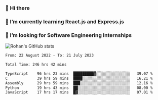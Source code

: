 ### 👋 Hi there 

<!--
**rohznmdev/rohznmdev** is a ✨ _special_ ✨ repository because its `README.md` (this file) appears on your GitHub profile.

Here are some ideas to get you started:

- 🔭 I’m currently working on ...
- 🌱 I’m currently learning Ruby and Ruby on Rails
- 👯 I’m looking to collaborate on ...
- 🤔 I’m looking for help with ...
- 💬 Ask me about ...
- 📫 How to reach me: ...
- 😄 Pronouns: ...
- ⚡ Fun fact: ...
-->
### 🌱 I’m currently learning React.js and Express.js
### 🤔 I’m looking for Software Engineering Internships
![Rohan's GitHub stats](https://github-readme-stats.vercel.app/api?username=rohznmdev&theme=dark&show_icons=true)

<!--START_SECTION:waka-->

```txt
From: 22 August 2022 - To: 21 July 2023

Total Time: 246 hrs 42 mins

TypeScript    96 hrs 23 mins  █████████▓░░░░░░░░░░░░░░░   39.07 %
C             39 hrs 59 mins  ████░░░░░░░░░░░░░░░░░░░░░   16.21 %
Assembly      29 hrs 59 mins  ███░░░░░░░░░░░░░░░░░░░░░░   12.16 %
Python        19 hrs 43 mins  ██░░░░░░░░░░░░░░░░░░░░░░░   08.00 %
JavaScript    17 hrs 17 mins  █▓░░░░░░░░░░░░░░░░░░░░░░░   07.01 %
```

<!--END_SECTION:waka-->
